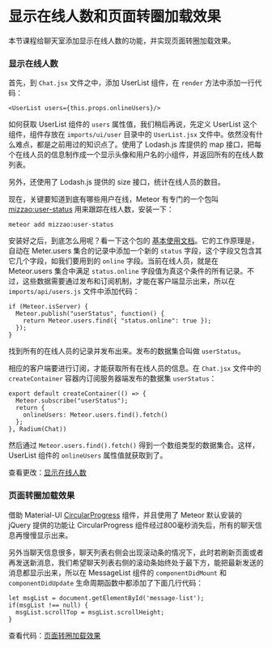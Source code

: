 # 显示在线人数和页面转圈加载效果

本节课程给聊天室添加显示在线人数的功能，并实现页面转圈加载效果。

### 显示在线人数

首先，到 `Chat.jsx` 文件之中，添加 UserList 组件，在 `render` 方法中添加一行代码：

```
<UserList users={this.props.onlineUsers}/>
```

如何获取 UserList 组件的 `users` 属性值，我们稍后再说，先定义 UserList 这个组件，组件存放在 `imports/ui/user` 目录中的 `UserList.jsx` 文件中。依然没有什么难点，都是之前用过的知识点了。使用了 Lodash.js 库提供的 map 接口，把每个在线人员的信息制作成一个显示头像和用户名的小组件，并返回所有的在线人数列表。

另外，还使用了 Lodash.js 提供的 size 接口，统计在线人员的数目。

现在，关键要知道到底有哪些用户在线，Meteor 有专门的一个包叫 [mizzao:user-status](https://atmospherejs.com/mizzao/user-status) 用来跟踪在线人数，安装一下：

```
meteor add mizzao:user-status
```

安装好之后，到底怎么用呢？看一下这个包的 [基本使用文档](https://github.com/mizzao/meteor-user-status#basic-usage---online-state)。它的工作原理是，自动在 Meter.users 集合的记录中添加一个新的 `status` 字段，这个字段又包含其它几个字段，如我们要用到的 `online` 字段。当前在线人员，就是在 Meteor.users 集合中满足 `status.online` 字段值为真这个条件的所有记录。不过，这些数据需要通过发布和订阅机制，才能在客户端显示出来，所以在 `imports/api/users.js` 文件中添加代码：

```
if (Meteor.isServer) {
  Meteor.publish("userStatus", function() {
    return Meteor.users.find({ "status.online": true });
  });
}
```

找到所有的在线人员的记录并发布出来。发布的数据集合叫做 `userStatus`。

相应的客户端要进行订阅，才能获取所有在线人员的信息。在 `Chat.jsx` 文件中的 `createContainer` 容器内订阅服务器端发布的数据集 `userStatus`：

```
export default createContainer(() => {
  Meteor.subscribe("userStatus");
  return {
    onlineUsers: Meteor.users.find().fetch()
  };
}, Radium(Chat))
```

然后通过 `Meteor.users.find().fetch()` 得到一个数组类型的数据集合。这样，UserList 组件的 `onlineUsers` 属性值就获取到了。

查看更改：[显示在线人数](https://coding.net/u/happypeter/p/meteor-react-bird-demo/git/commit/d8d34efb63eb5f84c2edb9f7280e594a3a2a2486)

### 页面转圈加载效果

借助 Material-UI [CircularProgress](http://www.material-ui.com/#/components/circular-progress) 组件，并且使用了 Meteor 默认安装的 jQuery 提供的功能让 CircularProgress 组件经过800毫秒消失后，所有的聊天信息再慢慢显示出来。

另外当聊天信息很多，聊天列表右侧会出现滚动条的情况下，此时若刷新页面或者再发送新消息，我们希望聊天列表右侧的滚动条始终处于最下方，能把最新发送的消息都显示出来，所以在 MessageList 组件的 `componentDidMount` 和 `componentDidUpdate` 生命周期函数中都添加了下面几行代码：

```
let msgList = document.getElementById('message-list');
if(msgList !== null) {
  msgList.scrollTop = msgList.scrollHeight;
}
```

查看代码：[页面转圈加载效果](https://coding.net/u/happypeter/p/meteor-react-bird-demo/git/commit/776d772f4588588a93927635da54c2d47670e261)
